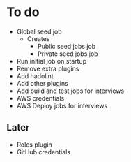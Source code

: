 # To do

- Global seed job
  - Creates
    - Public seed jobs job
    - Private seed jobs job
- Run initial job on startup
- Remove extra plugins
- Add hadolint
- Add other plugins
- Add build and test jobs for interviews
- AWS credentials
- AWS Deploy jobs for interviews

## Later

- Roles plugin
- GitHub credentials
